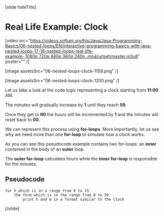 [slide hideTitle]

# Real Life Example: Clock

[video src="https://videos.softuni.org/hls/Java/Java-Programming-Basics/06-nested-loops/EN/interactive-programming-basics-with-java-nested-loops-17-18-nested-loops-real-life-example-,1080p,720p,480p,360p,240p,.mp4/urlset/master.m3u8" poster="" /]

[image assetsSrc="06-nested-loops-clock-1159.png" /] 

[image assetsSrc="06-nested-loops-clock-1200.png" /]

Let us take a look at the code logic representing a clock starting from **11:00** AM. 

The minutes will gradually increase by **1** until they reach **59**. 

Once they get to **60** the hours will be incremented by **1** and the minutes will reset back to **00**. 

We can represent this process using **for-loops**. More importantly, let us see why we need more than one **for-loop** to simulate how a clock works.

As you can see this pseudocode example contains two for-loops: an **inner** contained in the body of an **outer** loop.

The **outer for-loop** calculates hours while the **inner for-loop** is responsible for the minutes.

## Pseudocode

```
for h which is in a range from 0 to 23
    the form which is in the range from 0 to 59
        print h and m in a format similar to the clock
```

[/slide]

